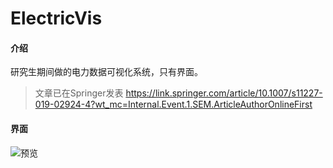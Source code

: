 # ElectricVis

#### 介绍
研究生期间做的电力数据可视化系统，只有界面。
> 文章已在Springer发表 https://link.springer.com/article/10.1007/s11227-019-02924-4?wt_mc=Internal.Event.1.SEM.ArticleAuthorOnlineFirst

#### 界面
![预览](https://images.gitee.com/uploads/images/2020/0412/111738_42d7523d_1890206.png "屏幕截图.png")

